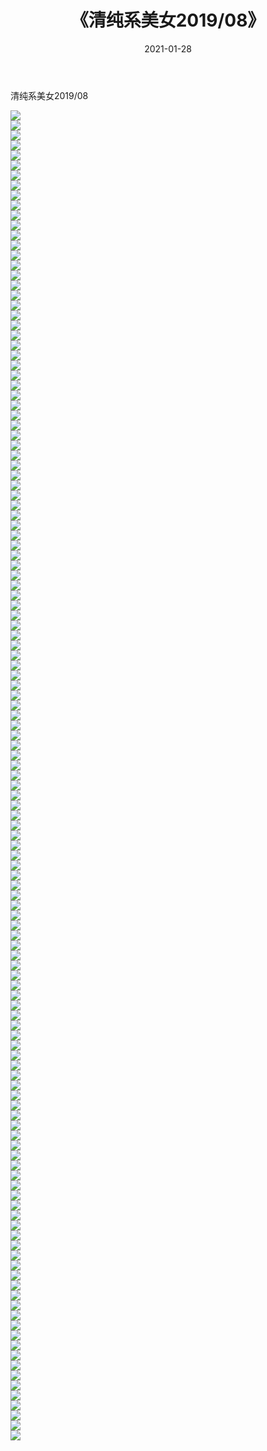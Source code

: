 ﻿---
layout: post
title:  《清纯系美女2019/08》
date:   2021-01-28
img: http://pic.660000.xyz/1:/清纯系美女/2019/08/000.jpg
categories: [美女, 清纯, 唯美]
---

清纯系美女2019/08

 ![](http://pic.660000.xyz/1:/清纯系美女/2019/08/001.jpg) <br>![](http://pic.660000.xyz/1:/清纯系美女/2019/08/002.jpg) <br>![](http://pic.660000.xyz/1:/清纯系美女/2019/08/003.jpg) <br>![](http://pic.660000.xyz/1:/清纯系美女/2019/08/004.jpg) <br>![](http://pic.660000.xyz/1:/清纯系美女/2019/08/005.jpg) <br>![](http://pic.660000.xyz/1:/清纯系美女/2019/08/006.jpg) <br>![](http://pic.660000.xyz/1:/清纯系美女/2019/08/007.jpg) <br>![](http://pic.660000.xyz/1:/清纯系美女/2019/08/008.jpg) <br>![](http://pic.660000.xyz/1:/清纯系美女/2019/08/009.jpg) <br>![](http://pic.660000.xyz/1:/清纯系美女/2019/08/010.jpg) <br>![](http://pic.660000.xyz/1:/清纯系美女/2019/08/011.jpg) <br>![](http://pic.660000.xyz/1:/清纯系美女/2019/08/012.jpg) <br>![](http://pic.660000.xyz/1:/清纯系美女/2019/08/013.jpg) <br>![](http://pic.660000.xyz/1:/清纯系美女/2019/08/014.jpg) <br>![](http://pic.660000.xyz/1:/清纯系美女/2019/08/015.jpg) <br>![](http://pic.660000.xyz/1:/清纯系美女/2019/08/016.jpg) <br>![](http://pic.660000.xyz/1:/清纯系美女/2019/08/017.jpg) <br>![](http://pic.660000.xyz/1:/清纯系美女/2019/08/018.jpg) <br>![](http://pic.660000.xyz/1:/清纯系美女/2019/08/019.jpg) <br>![](http://pic.660000.xyz/1:/清纯系美女/2019/08/020.jpg) <br>![](http://pic.660000.xyz/1:/清纯系美女/2019/08/021.jpg) <br>![](http://pic.660000.xyz/1:/清纯系美女/2019/08/022.jpg) <br>![](http://pic.660000.xyz/1:/清纯系美女/2019/08/023.jpg) <br>![](http://pic.660000.xyz/1:/清纯系美女/2019/08/024.jpg) <br>![](http://pic.660000.xyz/1:/清纯系美女/2019/08/025.jpg) <br>![](http://pic.660000.xyz/1:/清纯系美女/2019/08/026.jpg) <br>![](http://pic.660000.xyz/1:/清纯系美女/2019/08/027.jpg) <br>![](http://pic.660000.xyz/1:/清纯系美女/2019/08/028.jpg) <br>![](http://pic.660000.xyz/1:/清纯系美女/2019/08/029.jpg) <br>![](http://pic.660000.xyz/1:/清纯系美女/2019/08/030.jpg) <br>![](http://pic.660000.xyz/1:/清纯系美女/2019/08/031.jpg) <br>![](http://pic.660000.xyz/1:/清纯系美女/2019/08/032.jpg) <br>![](http://pic.660000.xyz/1:/清纯系美女/2019/08/033.jpg) <br>![](http://pic.660000.xyz/1:/清纯系美女/2019/08/034.jpg) <br>![](http://pic.660000.xyz/1:/清纯系美女/2019/08/035.jpg) <br>![](http://pic.660000.xyz/1:/清纯系美女/2019/08/036.jpg) <br>![](http://pic.660000.xyz/1:/清纯系美女/2019/08/037.jpg) <br>![](http://pic.660000.xyz/1:/清纯系美女/2019/08/038.jpg) <br>![](http://pic.660000.xyz/1:/清纯系美女/2019/08/039.jpg) <br>![](http://pic.660000.xyz/1:/清纯系美女/2019/08/040.jpg) <br>![](http://pic.660000.xyz/1:/清纯系美女/2019/08/041.jpg) <br>![](http://pic.660000.xyz/1:/清纯系美女/2019/08/042.jpg) <br>![](http://pic.660000.xyz/1:/清纯系美女/2019/08/043.jpg) <br>![](http://pic.660000.xyz/1:/清纯系美女/2019/08/044.jpg) <br>![](http://pic.660000.xyz/1:/清纯系美女/2019/08/045.jpg) <br>![](http://pic.660000.xyz/1:/清纯系美女/2019/08/046.jpg) <br>![](http://pic.660000.xyz/1:/清纯系美女/2019/08/047.jpg) <br>![](http://pic.660000.xyz/1:/清纯系美女/2019/08/048.jpg) <br>![](http://pic.660000.xyz/1:/清纯系美女/2019/08/049.jpg) <br>![](http://pic.660000.xyz/1:/清纯系美女/2019/08/050.jpg) <br>![](http://pic.660000.xyz/1:/清纯系美女/2019/08/051.jpg) <br>![](http://pic.660000.xyz/1:/清纯系美女/2019/08/052.jpg) <br>![](http://pic.660000.xyz/1:/清纯系美女/2019/08/053.jpg) <br>![](http://pic.660000.xyz/1:/清纯系美女/2019/08/054.jpg) <br>![](http://pic.660000.xyz/1:/清纯系美女/2019/08/055.jpg) <br>![](http://pic.660000.xyz/1:/清纯系美女/2019/08/056.jpg) <br>![](http://pic.660000.xyz/1:/清纯系美女/2019/08/057.jpg) <br>![](http://pic.660000.xyz/1:/清纯系美女/2019/08/058.jpg) <br>![](http://pic.660000.xyz/1:/清纯系美女/2019/08/059.jpg) <br>![](http://pic.660000.xyz/1:/清纯系美女/2019/08/060.jpg) <br>![](http://pic.660000.xyz/1:/清纯系美女/2019/08/061.jpg) <br>![](http://pic.660000.xyz/1:/清纯系美女/2019/08/062.jpg) <br>![](http://pic.660000.xyz/1:/清纯系美女/2019/08/063.jpg) <br>![](http://pic.660000.xyz/1:/清纯系美女/2019/08/064.jpg) <br>![](http://pic.660000.xyz/1:/清纯系美女/2019/08/065.jpg) <br>![](http://pic.660000.xyz/1:/清纯系美女/2019/08/066.jpg) <br>![](http://pic.660000.xyz/1:/清纯系美女/2019/08/067.jpg) <br>![](http://pic.660000.xyz/1:/清纯系美女/2019/08/068.jpg) <br>![](http://pic.660000.xyz/1:/清纯系美女/2019/08/069.jpg) <br>![](http://pic.660000.xyz/1:/清纯系美女/2019/08/070.jpg) <br>![](http://pic.660000.xyz/1:/清纯系美女/2019/08/071.jpg) <br>![](http://pic.660000.xyz/1:/清纯系美女/2019/08/072.jpg) <br>![](http://pic.660000.xyz/1:/清纯系美女/2019/08/073.jpg) <br>![](http://pic.660000.xyz/1:/清纯系美女/2019/08/074.jpg) <br>![](http://pic.660000.xyz/1:/清纯系美女/2019/08/075.jpg) <br>![](http://pic.660000.xyz/1:/清纯系美女/2019/08/076.jpg) <br>![](http://pic.660000.xyz/1:/清纯系美女/2019/08/077.jpg) <br>![](http://pic.660000.xyz/1:/清纯系美女/2019/08/078.jpg) <br>![](http://pic.660000.xyz/1:/清纯系美女/2019/08/079.jpg) <br>![](http://pic.660000.xyz/1:/清纯系美女/2019/08/080.jpg) <br>![](http://pic.660000.xyz/1:/清纯系美女/2019/08/081.jpg) <br>![](http://pic.660000.xyz/1:/清纯系美女/2019/08/082.jpg) <br>![](http://pic.660000.xyz/1:/清纯系美女/2019/08/083.jpg) <br>![](http://pic.660000.xyz/1:/清纯系美女/2019/08/084.jpg) <br>![](http://pic.660000.xyz/1:/清纯系美女/2019/08/085.jpg) <br>![](http://pic.660000.xyz/1:/清纯系美女/2019/08/086.jpg) <br>![](http://pic.660000.xyz/1:/清纯系美女/2019/08/087.jpg) <br>![](http://pic.660000.xyz/1:/清纯系美女/2019/08/088.jpg) <br>![](http://pic.660000.xyz/1:/清纯系美女/2019/08/089.jpg) <br>![](http://pic.660000.xyz/1:/清纯系美女/2019/08/090.jpg) <br>![](http://pic.660000.xyz/1:/清纯系美女/2019/08/091.jpg) <br>![](http://pic.660000.xyz/1:/清纯系美女/2019/08/092.jpg) <br>![](http://pic.660000.xyz/1:/清纯系美女/2019/08/093.jpg) <br>![](http://pic.660000.xyz/1:/清纯系美女/2019/08/094.jpg) <br>![](http://pic.660000.xyz/1:/清纯系美女/2019/08/095.jpg) <br>![](http://pic.660000.xyz/1:/清纯系美女/2019/08/096.jpg) <br>![](http://pic.660000.xyz/1:/清纯系美女/2019/08/097.jpg) <br>![](http://pic.660000.xyz/1:/清纯系美女/2019/08/098.jpg) <br>![](http://pic.660000.xyz/1:/清纯系美女/2019/08/099.jpg) <br>![](http://pic.660000.xyz/1:/清纯系美女/2019/08/100.jpg) <br>![](http://pic.660000.xyz/1:/清纯系美女/2019/08/101.jpg) <br>![](http://pic.660000.xyz/1:/清纯系美女/2019/08/102.jpg) <br>![](http://pic.660000.xyz/1:/清纯系美女/2019/08/103.jpg) <br>![](http://pic.660000.xyz/1:/清纯系美女/2019/08/104.jpg) <br>![](http://pic.660000.xyz/1:/清纯系美女/2019/08/105.jpg) <br>![](http://pic.660000.xyz/1:/清纯系美女/2019/08/106.jpg) <br>![](http://pic.660000.xyz/1:/清纯系美女/2019/08/107.jpg) <br>![](http://pic.660000.xyz/1:/清纯系美女/2019/08/108.jpg) <br>![](http://pic.660000.xyz/1:/清纯系美女/2019/08/109.jpg) <br>![](http://pic.660000.xyz/1:/清纯系美女/2019/08/110.jpg) <br>![](http://pic.660000.xyz/1:/清纯系美女/2019/08/111.jpg) <br>![](http://pic.660000.xyz/1:/清纯系美女/2019/08/112.jpg) <br>![](http://pic.660000.xyz/1:/清纯系美女/2019/08/113.jpg) <br>![](http://pic.660000.xyz/1:/清纯系美女/2019/08/114.jpg) <br>![](http://pic.660000.xyz/1:/清纯系美女/2019/08/115.jpg) <br>![](http://pic.660000.xyz/1:/清纯系美女/2019/08/116.jpg) <br>![](http://pic.660000.xyz/1:/清纯系美女/2019/08/117.jpg) <br>![](http://pic.660000.xyz/1:/清纯系美女/2019/08/118.jpg) <br>![](http://pic.660000.xyz/1:/清纯系美女/2019/08/119.jpg) <br>![](http://pic.660000.xyz/1:/清纯系美女/2019/08/120.jpg) <br>![](http://pic.660000.xyz/1:/清纯系美女/2019/08/121.jpg) <br>![](http://pic.660000.xyz/1:/清纯系美女/2019/08/122.jpg) <br>![](http://pic.660000.xyz/1:/清纯系美女/2019/08/123.jpg) <br>![](http://pic.660000.xyz/1:/清纯系美女/2019/08/124.jpg) <br>![](http://pic.660000.xyz/1:/清纯系美女/2019/08/125.jpg) <br>![](http://pic.660000.xyz/1:/清纯系美女/2019/08/126.jpg) <br>![](http://pic.660000.xyz/1:/清纯系美女/2019/08/127.jpg) <br>![](http://pic.660000.xyz/1:/清纯系美女/2019/08/128.jpg) <br>![](http://pic.660000.xyz/1:/清纯系美女/2019/08/129.jpg) <br>![](http://pic.660000.xyz/1:/清纯系美女/2019/08/130.jpg) <br>![](http://pic.660000.xyz/1:/清纯系美女/2019/08/131.jpg) <br>![](http://pic.660000.xyz/1:/清纯系美女/2019/08/132.jpg) <br>![](http://pic.660000.xyz/1:/清纯系美女/2019/08/133.jpg) <br>